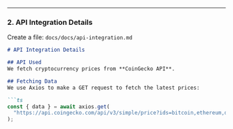
---

### **2. API Integration Details**
Create a file: `docs/docs/api-integration.md`

```md
# API Integration Details

## API Used
We fetch cryptocurrency prices from **CoinGecko API**.

## Fetching Data
We use Axios to make a GET request to fetch the latest prices:

```ts
const { data } = await axios.get(
  "https://api.coingecko.com/api/v3/simple/price?ids=bitcoin,ethereum,dogecoin,cardano,solana&vs_currencies=usd"
);
